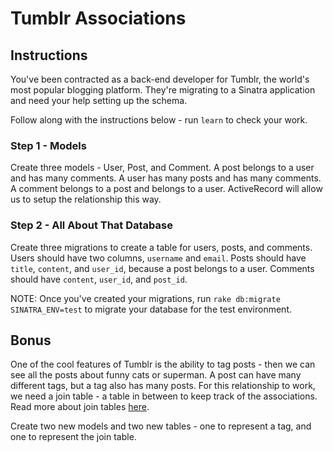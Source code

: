 # Tumblr Associations

## Instructions

You've been contracted as a back-end developer for Tumblr, the world's most popular blogging platform. They're migrating to a Sinatra application and need your help setting up the schema. 

Follow along with the instructions below - run `learn` to check your work. 

### Step 1 - Models

Create three models - User, Post, and Comment. A post belongs to a user and has many comments. A user has many posts and has many comments. A comment belongs to a post and belongs to a user. ActiveRecord will allow us to setup the relationship this way.

### Step 2 - All About That Database

Create three migrations to create a table for users, posts, and comments. Users should have two columns, `username` and `email`. Posts should have `title`, `content`, and `user_id`, because a post belongs to a user. Comments should have `content`, `user_id`, and `post_id`. 

NOTE: Once you've created your migrations, run `rake db:migrate SINATRA_ENV=test` to migrate your database for the test environment. 

## Bonus

One of the cool features of Tumblr is the ability to tag posts - then we can see all the posts about funny cats or superman. A post can have many different tags, but a tag also has many posts. For this relationship to work, we need a join table - a table in between to keep track of the associations. Read more about join tables [here](http://guides.rubyonrails.org/association_basics.html#the-has-many-through-association). 

Create two new models and two new tables - one to represent a tag, and one to represent the join table.